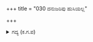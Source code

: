 +++
title = "030 ದನುಜರಿಪು ಹುಸಿಯಲ್ಲ"

+++

<details><summary>ಗದ್ಯ (ಕ.ಗ.ಪ) </summary>

30. ಕೃಷ್ಣ, ಕುಮಾರರ ಗುಂಪಿನಲ್ಲಿ ನಮ್ಮ ಸೈನ್ಯದಲ್ಲಿ ವೀರನೆಂದರೆ ಅಭಿಮನ್ಯು, ಶತ್ರು ಸೈನ್ಯದಲ್ಲಿ ಇವನನ್ನು ಬಿಟ್ಟರೆ, ಬೇರೆಯವರಿಲ್ಲ. ನನಗೆ ತ್ರಿಮೂರ್ತಿಗಳೂ ರಾಕ್ಷಸರೂ ದೇವತೆಗಳೂ, ಮೂರು ಲೋಕದ ಜನರೂ ಹೆದರುತ್ತಾರೆ. ಈ ಮಗುವಿನ ಧೈರ್ಯ ನನಗೆ ಮೆಚ್ಚಿಗೆಯಾಯಿತು ಎಂದ ಅರ್ಜುನ.
</details>

